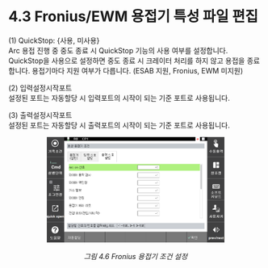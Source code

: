 ﻿# 4.3 Fronius/EWM 용접기 특성 파일 편집

(1)	QuickStop: {사용, 미사용}  
Arc 용접 진행 중 중도 종료 시 QuickStop 기능의 사용 여부를 설정합니다. QuickStop을 사용으로 설정하면 중도 종료 시 크레이터 처리를 하지 않고 용접을 종료합니다. 용접기마다 지원 여부가 다릅니다. (ESAB 지원, Fronius, EWM 미지원)

(2)	입력설정시작포트  
설정된 포트는 자동할당 시 입력포트의 시작이 되는 기준 포트로 사용됩니다.

(3)	출력설정시작포트  
설정된 포트는 자동할당 시 출력포트의 시작이 되는 기준 포트로 사용됩니다.

 
<p align="center">
 <img src="../../_assets/4_5.png" width="70%"></img>
 <em><p align="center">그림 4.6 Fronius 용접기 조건 설정</p></em>
</p>
  

